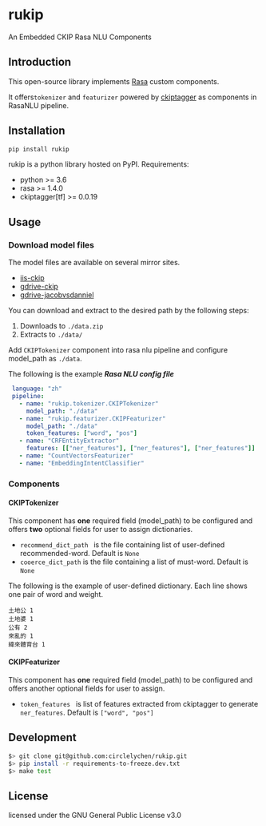 # rukip
An Embedded CKIP Rasa NLU Components

## Introduction
This open-source library implements [Rasa](https://github.com/RasaHQ/rasa) custom components. 

It offers```tokenizer``` and ```featurizer``` powered by [ckiptagger](https://github.com/ckiplab/ckiptagger) as components in RasaNLU pipeline.

## Installation
```bash
pip install rukip
```
rukip is a python library hosted on PyPI. Requirements:

* python >= 3.6
* rasa >= 1.4.0
* ckiptagger[tf] >= 0.0.19

## Usage

### Download model files
The model files are available on several mirror sites.

- [iis-ckip](http://ckip.iis.sinica.edu.tw/data/ckiptagger/data.zip)
- [gdrive-ckip](https://drive.google.com/drive/folders/105IKCb88evUyLKlLondvDBoh7Dy_I1tm)
- [gdrive-jacobvsdanniel](https://drive.google.com/drive/folders/15BDjL2IaX3eYdFVzT422VwCb743Hrbi3)

You can download and extract to the desired path by the following steps:

1. Downloads to ```./data.zip``` 
2. Extracts to ```./data/```

Add ```CKIPTokenizer``` component into rasa nlu pipeline and configure model_path as ```./data```. 

The following is the example ***Rasa NLU config file*** 

```yaml
 language: "zh"
 pipeline:
   - name: "rukip.tokenizer.CKIPTokenizer"
     model_path: "./data"
   - name: "rukip.featurizer.CKIPFeaturizer"
     model_path: "./data"
     token_features: ["word", "pos"]
   - name: "CRFEntityExtractor"
     features: [["ner_features"], ["ner_features"], ["ner_features"]]
   - name: "CountVectorsFeaturizer"
   - name: "EmbeddingIntentClassifier"

```

### Components
#### CKIPTokenizer
This component has **one** required field (model_path) to be configured and offers **two** optional fields for user to assign dictionaries.

* ```recommend_dict_path ``` is the file containing list of user-defined recommended-word. Default is ```None```
* ```cooerce_dict_path``` is the file containing a list of must-word. Default is ```None```

The following is the example of user-defined dictionary. Each line shows one pair of word and weight.

```
土地公 1
土地婆 1
公有 2
來亂的 1
緯來體育台 1

``` 

#### CKIPFeaturizer
This component has **one** required field (model_path) to be configured and offers another optional fields for user to assign.

* ```token_features ``` is list of features extracted from ckiptagger to generate ```ner_features```. Default is ```["word", "pos"]```

## Development
```bash
$> git clone git@github.com:circlelychen/rukip.git
$> pip install -r requirements-to-freeze.dev.txt
$> make test
```

## License
licensed under the GNU General Public License v3.0

